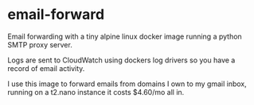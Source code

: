 # email-forward

Email forwarding with a tiny alpine linux docker image running a python SMTP proxy server.

Logs are sent to CloudWatch using dockers log drivers so you have a record of email activity.
 
I use this image to forward emails from domains I own to my gmail inbox, running on a t2.nano instance it 
costs $4.60/mo all in.
